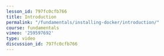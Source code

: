 ```yaml
---
lesson_id: 797fc0cfb766
title: Introduction
permalink: "/fundamentals/installing-docker/introduction/"
course: fundamentals
vimeo: '259597692'
type: video
discussion_id: 797fc0cfb766
---
```



